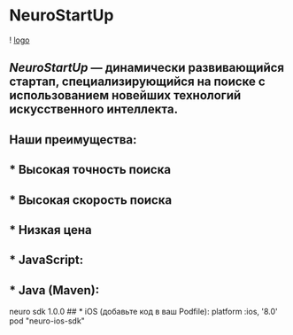 # NeuroStartUp
! [logo](https://camo.githubusercontent.com/c6727c717cad1e4820481abb87524f90782445c5/68747470733a2f2f692e696d6775722e636f6d2f495a4f525769492e706e67)
## *NeuroStartUp* — динамически развивающийся стартап, специализирующийся на поиске с использованием новейших технологий искусственного интеллекта.
## Наши преимущества:
## * Высокая точность поиска
## * Высокая скорость поиска
## * Низкая цена
## * JavaScript:
<script src="https://localhost/neuro.sdk.min.js"></script> 
## * Java (Maven):
<dependency>
  <groupId>neuro</groupId>
  <artifactId>sdk</artifactId>
  <version>1.0.0</version>
</dependency> 
## * iOS (добавьте код в ваш Podfile):
platform :ios, '8.0'
pod "neuro-ios-sdk" 
